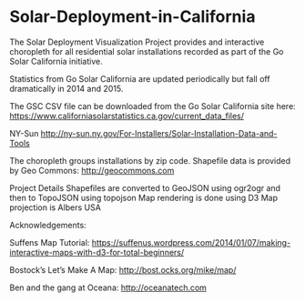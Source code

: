 # Solar-Deployment-in-California

The Solar Deployment Visualization Project provides and interactive choropleth for all residential solar installations recorded as part of the Go Solar California initiative. 

Statistics from Go Solar California are updated periodically but fall off dramatically in 2014 and 2015. 

The GSC CSV file can be downloaded from the Go Solar California site here: 
https://www.californiasolarstatistics.ca.gov/current_data_files/


NY-Sun
http://ny-sun.ny.gov/For-Installers/Solar-Installation-Data-and-Tools



The choropleth groups installations by zip code. Shapefile data is provided by Geo Commons: http://geocommons.com

Project Details 
Shapefiles are converted to GeoJSON using ogr2ogr and then to TopoJSON using topojson 
Map rendering is done using D3
Map projection is Albers USA


Acknowledgements: 

Suffens Map Tutorial: 
https://suffenus.wordpress.com/2014/01/07/making-interactive-maps-with-d3-for-total-beginners/

Bostock’s Let’s Make A Map: 
http://bost.ocks.org/mike/map/

Ben and the gang at Oceana: 
http://oceanatech.com

